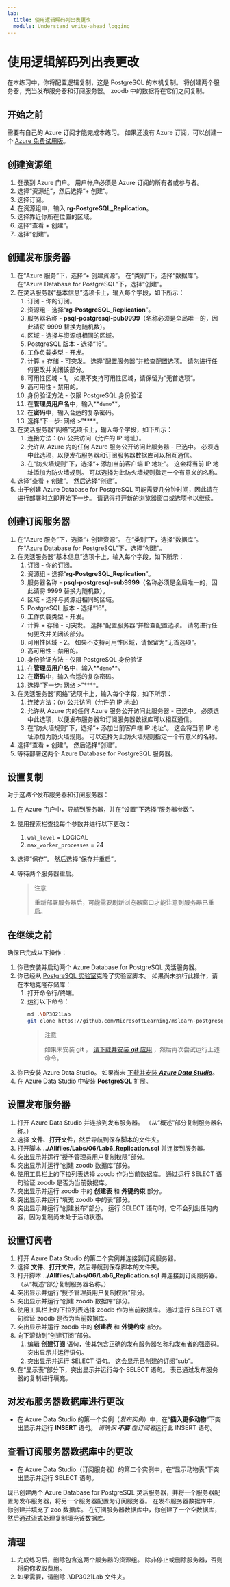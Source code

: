 ```yaml
---
lab:
  title: 使用逻辑解码列出表更改
  module: Understand write-ahead logging
---
```


# 使用逻辑解码列出表更改

在本练习中，你将配置逻辑复制，这是 PostgreSQL 的本机复制。 将创建两个服务器，充当发布服务器和订阅服务器。 zoodb 中的数据将在它们之间复制。

## 开始之前

需要有自己的 Azure 订阅才能完成本练习。 如果还没有 Azure 订阅，可以创建一个 [Azure 免费试用版](https://azure.microsoft.com/free)。

## 创建资源组

1. 登录到 Azure 门户。 用户帐户必须是 Azure 订阅的所有者或参与者。
1. 选择“资源组”，然后选择“+ 创建”。
1. 选择订阅。
1. 在资源组中，输入 **rg-PostgreSQL_Replication**。
1. 选择靠近你所在位置的区域。
1. 选择“查看 + 创建”。
1. 选择“创建”。

## 创建发布服务器

1. 在“Azure 服务”下，选择“+ 创建资源”。 在“类别”下，选择“数据库”。 在“Azure Database for PostgreSQL”下，选择“创建”。
1. 在灵活服务器“基本信息”选项卡上，输入每个字段，如下所示：
    1. 订阅 - 你的订阅。
    1. 资源组 - 选择“**rg-PostgreSQL_Replication**”。
    1. 服务器名称 - **psql-postgresql-pub9999**（名称必须是全局唯一的，因此请将 9999 替换为随机数）。
    1. 区域 - 选择与资源组相同的区域。
    1. PostgreSQL 版本 - 选择“16”。
    1. 工作负载类型 - 开发。
    1. 计算 + 存储 - 可突发。 选择“配置服务器”并检查配置选项。 请勿进行任何更改并关闭该部分。
    1. 可用性区域 - 1。 如果不支持可用性区域，请保留为“无首选项”。
    1. 高可用性 - 禁用的。
    1. 身份验证方法 - 仅限 PostgreSQL 身份验证
    1. 在**管理员用户名**中，输入**`demo`**。
    1. 在**密码**中，输入合适的复杂密码。
    1. 选择“下一步: 网络 >”****。
1. 在灵活服务器“网络”选项卡上，输入每个字段，如下所示：
    1. 连接方法：(o) 公共访问（允许的 IP 地址）。
    1. 允许从 Azure 内的任何 Azure 服务公开访问此服务器 - 已选中。 必须选中此选项，以便发布服务器和订阅服务器数据库可以相互通信。
    1. 在“防火墙规则”下，选择“+ 添加当前客户端 IP 地址”。 这会将当前 IP 地址添加为防火墙规则。 可以选择为此防火墙规则指定一个有意义的名称。
1. 选择“查看 + 创建”。 然后选择“创建”。
1. 由于创建 Azure Database for PostgreSQL 可能需要几分钟时间，因此请在进行部署时立即开始下一步。 请记得打开新的浏览器窗口或选项卡以继续。

## 创建订阅服务器

1. 在“Azure 服务”下，选择“+ 创建资源”。 在“类别”下，选择“数据库”。 在“Azure Database for PostgreSQL”下，选择“创建”。
1. 在灵活服务器“基本信息”选项卡上，输入每个字段，如下所示：
    1. 订阅 - 你的订阅。
    1. 资源组 - 选择“**rg-PostgreSQL_Replication**”。
    1. 服务器名称 - **psql-postgresql-sub9999**（名称必须是全局唯一的，因此请将 9999 替换为随机数）。
    1. 区域 - 选择与资源组相同的区域。
    1. PostgreSQL 版本 - 选择“16”。
    1. 工作负载类型 - 开发。
    1. 计算 + 存储 - 可突发。 选择“配置服务器”并检查配置选项。 请勿进行任何更改并关闭该部分。
    1. 可用性区域 - 2。 如果不支持可用性区域，请保留为“无首选项”。
    1. 高可用性 - 禁用的。
    1. 身份验证方法 - 仅限 PostgreSQL 身份验证
    1. 在**管理员用户名**中，输入**`demo`**。
    1. 在**密码**中，输入合适的复杂密码。
    1. 选择“下一步: 网络 >”****。
1. 在灵活服务器“网络”选项卡上，输入每个字段，如下所示：
    1. 连接方法：(o) 公共访问（允许的 IP 地址）
    1. 允许从 Azure 内的任何 Azure 服务公开访问此服务器 - 已选中。 必须选中此选项，以便发布服务器和订阅服务器数据库可以相互通信。
    1. 在“防火墙规则”下，选择“+ 添加当前客户端 IP 地址”。 这会将当前 IP 地址添加为防火墙规则。 可以选择为此防火墙规则指定一个有意义的名称。
1. 选择“查看 + 创建”。 然后选择“创建”。
1. 等待部署这两个 Azure Database for PostgreSQL 服务器。

## 设置复制

对于这*两个*发布服务器和订阅服务器：

1. 在 Azure 门户中，导航到服务器，并在“设置”下选择“服务器参数”。
1. 使用搜索栏查找每个参数并进行以下更改：
    1. `wal_level` = LOGICAL
    1. `max_worker_processes` = 24
1. 选择“保存”。 然后选择“保存并重启”。
1. 等待两个服务器重启。

    > 注意
    >
    > 重新部署服务器后，可能需要刷新浏览器窗口才能注意到服务器已重启。

## 在继续之前

确保已完成以下操作：

1. 你已安装并启动两个 Azure Database for PostgreSQL 灵活服务器。
1. 你已经从 [PostgreSQL 实验室](https://github.com/MicrosoftLearning/mslearn-postgresql.git)克隆了实验室脚本。 如果尚未执行此操作，请在本地克隆存储库：
    1. 打开命令行/终端。
    1. 运行以下命令：
       ```bash
       md .\DP3021Lab
       git clone https://github.com/MicrosoftLearning/mslearn-postgresql.git .\DP3021Lab
       ```
       > 注意
       > 
       > 如果未安装 **git** ， [请下载并安装 ***git*** 应用](https://git-scm.com/download) ，然后再次尝试运行上述命令。
1. 你已安装 Azure Data Studio。 如果尚未 [下载并安装 ***Azure Data Studio***](https://go.microsoft.com/fwlink/?linkid=2282284)。
1. 在 Azure Data Studio 中安装 **PostgreSQL** 扩展。

## 设置发布服务器

1. 打开 Azure Data Studio 并连接到发布服务器。 （从“概述”部分复制服务器名称。）
1. 选择 **文件**、**打开文件**，然后导航到保存脚本的文件夹。
1. 打开脚本 **../Allfiles/Labs/06/Lab6_Replication.sql** 并连接到服务器。
1. 突出显示并运行“授予管理员用户复制权限”部分。
1. 突出显示并运行“创建 zoodb 数据库”部分。
1. 使用工具栏上的下拉列表选择 zoodb 作为当前数据库。 通过运行 SELECT 语句验证 zoodb 是否为当前数据库。
1. 突出显示并运行 zoodb 中的 **创建表** 和 **外键约束** 部分。
1. 突出显示并运行“填充 zoodb 中的表”部分。
1. 突出显示并运行“创建发布”部分。 运行 SELECT 语句时，它不会列出任何内容，因为复制尚未处于活动状态。

## 设置订阅者

1. 打开 Azure Data Studio 的第二个实例并连接到订阅服务器。
1. 选择 **文件**、**打开文件**，然后导航到保存脚本的文件夹。
1. 打开脚本 **../Allfiles/Labs/06/Lab6_Replication.sql** 并连接到订阅服务器。 （从“概述”部分复制服务器名称。）
1. 突出显示并运行“授予管理员用户复制权限”部分。
1. 突出显示并运行“创建 zoodb 数据库”部分。
1. 使用工具栏上的下拉列表选择 zoodb 作为当前数据库。 通过运行 SELECT 语句验证 zoodb 是否为当前数据库。
1. 突出显示并运行 zoodb 中的 **创建表** 和 **外键约束** 部分。
1. 向下滚动到“创建订阅”部分。
    1. 编辑 **创建订阅** 语句，使其包含正确的发布服务器名称和发布者的强密码。 突出显示并运行语句。
    1. 突出显示并运行 SELECT 语句。 这会显示已创建的订阅“sub”。
1. 在“显示表”部分下，突出显示并运行每个 SELECT 语句。 表已通过发布服务器的复制进行填充。

## 对发布服务器数据库进行更改

- 在 Azure Data Studio 的第一个实例（*发布实例*）中，在“**插入更多动物**”下突出显示并运行 **INSERT** 语句。 *请确保 **不要** 在订阅者*运行此 INSERT 语句。

## 查看订阅服务器数据库中的更改

- 在 Azure Data Studio（订阅服务器）的第二个实例中，在“显示动物表”下突出显示并运行 SELECT 语句。

现已创建两个 Azure Database for PostgreSQL 灵活服务器，并将一个服务器配置为发布服务器，将另一个服务器配置为订阅服务器。 在发布服务器数据库中，你创建并填充了 zoo 数据库。 在订阅服务器数据库中，你创建了一个空数据库，然后通过流式处理复制填充该数据库。

## 清理

1. 完成练习后，删除包含这两个服务器的资源组。 除非停止或删除服务器，否则将向你收取费用。
1. 如果需要，请删除 .\DP3021Lab 文件夹。
